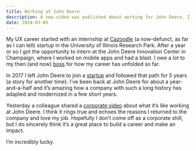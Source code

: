 ```yaml
---
title: Working at John Deere
description: A new video was published about working for John Deere. I tend to agree with it.
date: 2024-03-05
---
```

My UX career started with an internship at [Cazoodle](https://www.cazoodle.com) (a now-defunct, as far as I can tell) startup in the University of Illinois Research Park. After a year or so I got the opportunity to intern at the John Deere Innovation Center in Champaign, where I worked on mobile apps and had a blast. I owe a lot to my then (and now) [boss](https://inkypixelsdesign.com/) for how my career has unfolded so far.

In 2017 I left John Deere to join a [startup](https://nutrienagsolutions.com/agrible) and followed that path for 5 years (a story for another time). I’ve been back at John Deere for about a year-and-a-half and it’s amazing how a company with such a long history has adapted and modernized in a few short years.

Yesterday a colleague shared a [corporate video](https://www.youtube.com/watch?v=3I3z-3zAd_Y) about what it’s like working at John Deere. I think it rings true and echoes the reasons I returned to the company and love my job. Hopefully I don’t come off as a corporate shill, but I do sincerely think it’s a great place to build a career and make an impact.

I’m incredibly lucky.
